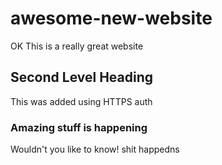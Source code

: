 awesome-new-website
===================
OK
This is a really great website

## Second Level Heading

This was added using HTTPS auth

### Amazing stuff is happening

Wouldn't you like to know!
shit happedns
